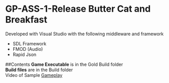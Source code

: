 # GP-ASS-1-Release Butter Cat and Breakfast

Developed with Visual Studio with the following middleware and framework
- SDL Framework
- FMOD (Audio)
- Rapid Json  

##Contents
**Game Executable** is in the Gold Build folder  
**Build files** are in the Build folder  
Video of Sample [Gameplay](https://www.youtube.com/embed/5OFMOtmH8HQ)
